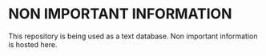 # NON IMPORTANT INFORMATION
This repository is being used as a text database. Non important information is hosted here.
